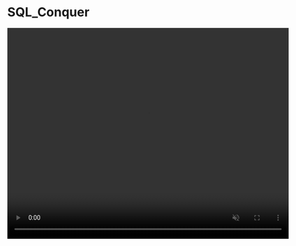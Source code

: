 # SQL_Conquer
<video width="640" height="480" autoplay="autoplay" muted="muted" src="SQL_Conquer/SQL_Conquer/relacionamentos_tabelas.png">
</video>

